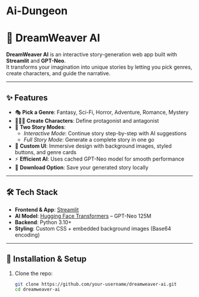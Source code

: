 # Ai-Dungeon
# 🌌 DreamWeaver AI

**DreamWeaver AI** is an interactive story-generation web app built with **Streamlit** and **GPT-Neo**.  
It transforms your imagination into unique stories by letting you pick genres, create characters, and guide the narrative.

---

## ✨ Features
- 🎭 **Pick a Genre**: Fantasy, Sci-Fi, Horror, Adventure, Romance, Mystery  
- 🧑‍🤝‍🧑 **Create Characters**: Define protagonist and antagonist  
- 📖 **Two Story Modes**:  
  - *Interactive Mode*: Continue story step-by-step with AI suggestions  
  - *Full Story Mode*: Generate a complete story in one go  
- 🎨 **Custom UI**: Immersive design with background images, styled buttons, and genre cards  
- ⚡ **Efficient AI**: Uses cached GPT-Neo model for smooth performance  
- 💾 **Download Option**: Save your generated story locally  

---

## 🛠️ Tech Stack
- **Frontend & App**: [Streamlit](https://streamlit.io/)  
- **AI Model**: [Hugging Face Transformers](https://huggingface.co/transformers) – GPT-Neo 125M  
- **Backend**: Python 3.10+  
- **Styling**: Custom CSS + embedded background images (Base64 encoding)  

---

## 🚀 Installation & Setup
1. Clone the repo:
   ```bash
   git clone https://github.com/your-username/dreamweaver-ai.git
   cd dreamweaver-ai
